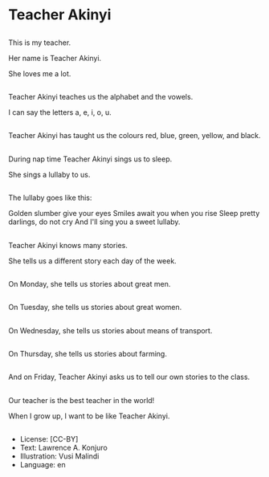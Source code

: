 # Teacher Akinyi

##
This is my teacher.

Her name is Teacher Akinyi.

She loves me a lot.

##
Teacher Akinyi teaches us the alphabet and the vowels.

I can say the letters a, e, i, o, u.

##
Teacher Akinyi has taught us the colours red, blue, green, yellow, and black.

##
During nap time Teacher Akinyi sings us to sleep.

She sings a lullaby to us.

##
The lullaby goes like this:

Golden slumber give your eyes
Smiles await you when you rise
Sleep pretty darlings, do not cry
And I'll sing you a sweet lullaby.

##
Teacher Akinyi knows many stories.

She tells us a different story each day of the week.

##
On Monday, she tells us stories about great men.

##
On Tuesday, she tells us stories about great women.

##
On Wednesday, she tells us stories about means of transport.

##
On Thursday, she tells us stories about farming.

##
And on Friday, Teacher Akinyi asks us to tell our own stories to the class.

##
Our teacher is the best teacher in the world!

When I grow up, I want to be like Teacher Akinyi.

##
* License: [CC-BY]
* Text: Lawrence A. Konjuro
* Illustration: Vusi Malindi
* Language: en
